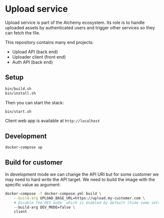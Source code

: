 # Upload service

Upload service is part of the Alchemy ecosystem.
Its role is to handle uploaded assets by authenticated users and trigger other services so they can fetch the file.

This repository contains many end projects:
- Upload API (back end)
- Uploader client (front end)
- Auth API (back end)

## Setup

```bash
bin/build.sh
bin/install.sh
```

Then you can start the stack:

```bash
bin/start.sh
```

Client web app is available at `http://localhost`

## Development

```bash
docker-compose up
```

## Build for customer

In development mode we can change the API URI but for some customer we may need to hard write the API target.
We need to build the image with the specific value as argument:

```bash
docker-compose -f docker-compose.yml build \
    --build-arg UPLOAD_BASE_URL=https://upload.my-customer.com \
    # Disable the DEV mode  which is enabled by default (hide some settings in application)
    --build-arg DEV_MODE=false \ 
    client
```
